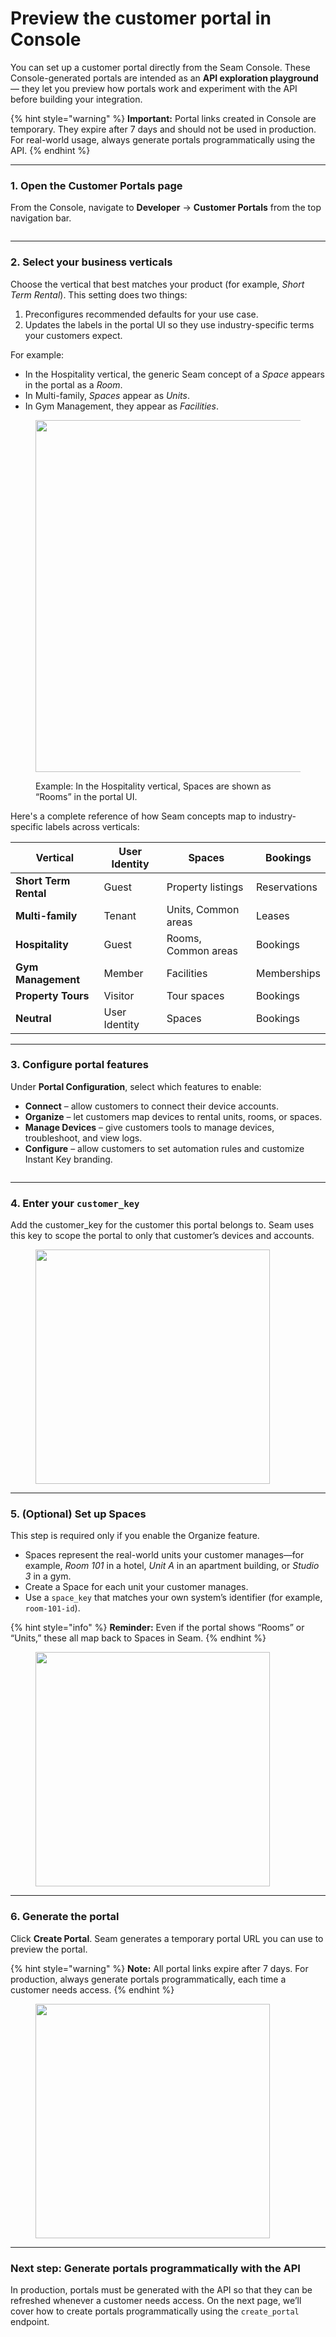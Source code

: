 # Preview the customer portal in Console

You can set up a customer portal directly from the Seam Console. These Console-generated portals are intended as an **API exploration playground** — they let you preview how portals work and experiment with the API before building your integration.

{% hint style="warning" %}
**Important:** Portal links created in Console are temporary. They expire after 7 days and should not be used in production. For real-world usage, always generate portals programmatically using the API.
{% endhint %}

***

### 1. Open the Customer Portals page

From the Console, navigate to **Developer** → **Customer Portals** from the top navigation bar.

<figure><img src="../../.gitbook/assets/Screenshot 2025-09-01 at 6.55.05 PM.png" alt=""><figcaption></figcaption></figure>

***

### 2. Select your business verticals

Choose the vertical that best matches your product (for example, _Short Term Rental_). This setting does two things:

1. Preconfigures recommended defaults for your use case.
2. Updates the labels in the portal UI so they use industry-specific terms your customers expect.

For example:

* In the Hospitality vertical, the generic Seam concept of a _Space_ appears in the portal as a _Room_.
* In Multi-family, _Spaces_ appear as _Units_.
* In Gym Management, they appear as _Facilities_.

<figure><img src="../../.gitbook/assets/Screenshot 2025-09-02 at 5.40.55 PM (1).png" alt="" width="563"><figcaption><p>Example: In the Hospitality vertical, Spaces are shown as “Rooms” in the portal UI.</p></figcaption></figure>



Here's a complete reference of how Seam concepts map to industry-specific labels across verticals:

| Vertical              | User Identity | Spaces              | Bookings     |
| --------------------- | ------------- | ------------------- | ------------ |
| **Short Term Rental** | Guest         | Property listings   | Reservations |
| **Multi-family**      | Tenant        | Units, Common areas | Leases       |
| **Hospitality**       | Guest         | Rooms, Common areas | Bookings     |
| **Gym Management**    | Member        | Facilities          | Memberships  |
| **Property Tours**    | Visitor       | Tour spaces         | Bookings     |
| **Neutral**           | User Identity | Spaces              | Bookings     |

***

### 3. Configure portal features

Under **Portal Configuration**, select which features to enable:

* **Connect** – allow customers to connect their device accounts.
* **Organize** – let customers map devices to rental units, rooms, or spaces.
* **Manage Devices** – give customers tools to manage devices, troubleshoot, and view logs.
* **Configure** – allow customers to set automation rules and customize Instant Key branding.

<figure><img src="../../.gitbook/assets/Screenshot 2025-09-01 at 6.58.26 PM.png" alt=""><figcaption></figcaption></figure>

***

### 4. Enter your `customer_key`

Add the customer\_key for the customer this portal belongs to. Seam uses this key to scope the portal to only that customer’s devices and accounts.

<figure><img src="../../.gitbook/assets/Screenshot 2025-09-01 at 11.11.26 PM.png" alt="" width="375"><figcaption></figcaption></figure>

***

### 5. (Optional) Set up Spaces

This step is required only if you enable the Organize feature.

* Spaces represent the real-world units your customer manages—for example, _Room 101_ in a hotel, _Unit A_ in an apartment building, or _Studio 3_ in a gym.
* Create a Space for each unit your customer manages.
* Use a `space_key` that matches your own system’s identifier (for example, `room-101-id`).

{% hint style="info" %}
**Reminder:** Even if the portal shows “Rooms” or “Units,” these all map back to Spaces in Seam.
{% endhint %}

<figure><img src="../../.gitbook/assets/Screenshot 2025-09-02 at 12.13.52 AM.png" alt="" width="375"><figcaption></figcaption></figure>

***

### 6. Generate the portal

Click **Create Portal**. Seam generates a temporary portal URL you can use to preview the portal.

{% hint style="warning" %}
**Note:** All portal links expire after 7 days. For production, always generate portals programmatically, each time a customer needs access.
{% endhint %}

<figure><img src="../../.gitbook/assets/Screenshot 2025-09-02 at 12.15.27 AM.png" alt="" width="375"><figcaption></figcaption></figure>

***

### Next step: Generate portals programmatically with the API

In production, portals must be generated with the API so that they can be refreshed whenever a customer needs access. On the next page, we’ll cover how to create portals programmatically using the `create_portal` endpoint.
